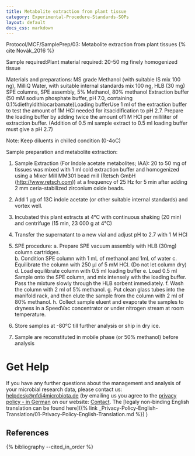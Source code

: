 ```yaml
---
title: Metabolite extraction from plant tissue
category: Experimental-Procedure-Standards-SOPs
layout: default
docs_css: markdown
---
```



Protocol/MCF/SamplePrep/03: Metabolite extraction from plant tissues {% cite Novák_2016 %}

Sample required:Plant material required: 20-50 mg finely homogenized tissue 
 
Materials and preparations:
MS grade Methanol (with suitable IS mix 100 ng), MilliQ Water, with suitable internal standards mix 100 ng, HLB (30 mg) SPE columns, SPE assembly, 5% Methanol, 80% methanol 
Extraction buffer (50 mM sodium phosphate buffer, pH 7.0, containing 0.1%diethyldithiocarbamate)Loading bufferUse 1 ml of the extraction buffer to test the amount of 1M HCl needed for itsacidification to pH 2.7. Prepare the loading buffer by adding twice the amount of1 M HCl per milliliter of extraction buffer. (Addition of 0.5 ml sample extract to 0.5 ml loading buffer must give a pH 2.7)

Note: Keep diluents in chilled condition (0-4oC)  

Sample preparation and metabolite extraction:

1.	Sample Extraction (For Indole acetate metabolites; IAA):  20 to 50 mg of tissues was mixed with 1 ml cold extraction buffer and homogenized using a Mixer Mill MM301 bead mill (Retsch GmbH (http://www.retsch.com)) at a frequency of 25 Hz for 5 min after adding 2 mm ceria-stabilized zirconium oxide beads.
2.	Add 1 μg of 13C indole acetate (or other suitable internal standards) and vortex well.
3.	Incubated this plant extracts at 4°C with continuous shaking (20 min) and centrifuge (15 min, 23 000 g at 4°C)
4.	Transfer the supernatant to a new vial and adjust pH to 2.7 with 1 M HCl
5.	SPE procedure:
a.	Prepare SPE vacuum assembly with HLB (30mg) column cartridges.  
b.	Condition SPE column with 1 mL of methanol and 1mL of water
c.	Equilibrate the column with 250 μl of 5 mM HCl. (Do not let column dry)
d.	Load equilibrate column with 0.5 ml loading buffer 
e.	Load 0.5 ml Sample onto the SPE column, and mix intensely with the loading buffer. Pass the mixture slowly through the HLB sorbent immediately.
f.	Wash the column with 2 ml of 5% methanol.
g.	Put clean glass tubes into the manifold rack, and then elute the sample from the column with 2 ml of 80% methanol.
h.	Collect sample eluent and evaporate the samples to dryness in a SpeedVac concentrator or under nitrogen stream at room temperature.
6.	Store samples at -80°C till further analysis or ship in dry ice.

7.	Sample are reconstituted in mobile phase (or 50% methanol) before analysis 

# Get Help
If you have any further questions about the management and analysis of your microbial research data, please contact us: [helpdesk@nfdi4microbiota.de](mailto:helpdesk@nfdi4microbiota.de) (by emailing us you agree to the [privacy policy - in German](https://nfdi4microbiota.de/legals/privacy-policy.html) on our website: [Contact](https://nfdi4microbiota.de/contact-form/). The [legaly non-binding English translation can be found here]({% link _Privacy-Policy-English-Translation/01-Privacy-Policy-English-Translation.md %}) )

## References
{% bibliography --cited_in_order %}
